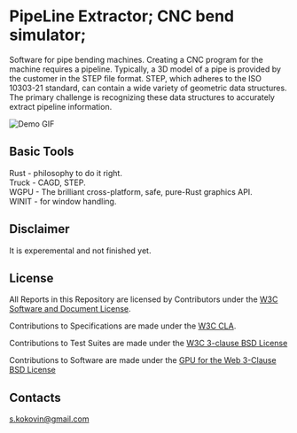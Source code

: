 # PipeLine Extractor; CNC bend simulator;

Software for pipe bending machines. Creating a CNC program for the machine requires a pipeline. Typically, a 3D model of a pipe is provided by the customer in the STEP file format. STEP, which adheres to the ISO 10303-21 standard, can contain a wide variety of geometric data structures. The primary challenge is recognizing these data structures to accurately extract pipeline information.

![Demo GIF](https://github.com/skokovin/freetubepc/blob/3b6a56515852d859082e167e77f0aa98fd9a6474/src/files/bend.gif?raw=true)

## Basic Tools

Rust - philosophy to do it right. </br>
Truck - CAGD, STEP. </br>
WGPU - The brilliant cross-platform, safe, pure-Rust graphics API.</br>
WINIT - for window handling.</br>


## Disclaimer

It is experemental and not finished yet.

## License

All Reports in this Repository are licensed by Contributors
under the
[W3C Software and Document License](http://www.w3.org/Consortium/Legal/2015/copyright-software-and-document).

Contributions to Specifications are made under the
[W3C CLA](https://www.w3.org/community/about/agreements/cla/).

Contributions to Test Suites are made under the
[W3C 3-clause BSD License](https://www.w3.org/Consortium/Legal/2008/03-bsd-license.html)

Contributions to Software are made under the
[GPU for the Web 3-Clause BSD License](https://github.com/gpuweb/admin/blob/master/SourceCodeLicense/LICENSE.txt)


## Contacts

s.kokovin@gmail.com
